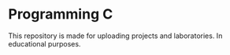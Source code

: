 # Programming C
This repository is made for uploading projects and laboratories.
In educational purposes.

